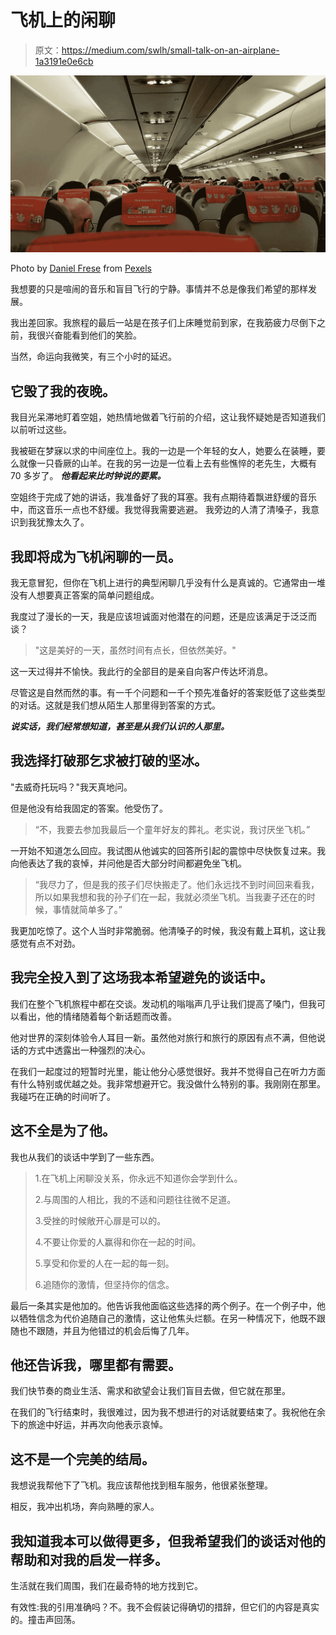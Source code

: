 # 飞机上的闲聊

> 原文：<https://medium.com/swlh/small-talk-on-an-airplane-1a3191e0e6cb>

![](img/a7dbcd867a82afd6c08c81d977cb5bab.png)

Photo by [Daniel Frese](https://www.pexels.com/@daniel?utm_content=attributionCopyText&utm_medium=referral&utm_source=pexels) from [Pexels](https://www.pexels.com/photo/interior-of-airplane-with-passengers-1547739/?utm_content=attributionCopyText&utm_medium=referral&utm_source=pexels)

我想要的只是喧闹的音乐和盲目飞行的宁静。事情并不总是像我们希望的那样发展。

我出差回家。我旅程的最后一站是在孩子们上床睡觉前到家，在我筋疲力尽倒下之前，我很兴奋能看到他们的笑脸。

当然，命运向我微笑，有三个小时的延迟。

## 它毁了我的夜晚。

我目光呆滞地盯着空姐，她热情地做着飞行前的介绍，这让我怀疑她是否知道我们以前听过这些。

我被砸在梦寐以求的中间座位上。我的一边是一个年轻的女人，她要么在装睡，要么就像一只昏厥的山羊。在我的另一边是一位看上去有些憔悴的老先生，大概有 70 多岁了。 ***他看起来比时钟说的要累。***

空姐终于完成了她的讲话，我准备好了我的耳塞。我有点期待着飘进舒缓的音乐中，而这音乐一点也不舒缓。我觉得我需要逃避。 我旁边的人清了清嗓子，我意识到我犹豫太久了。

## 我即将成为飞机闲聊的一员。

我无意冒犯，但你在飞机上进行的典型闲聊几乎没有什么是真诚的。它通常由一堆没有人想要真正答案的简单问题组成。

我度过了漫长的一天，我是应该坦诚面对他潜在的问题，还是应该满足于泛泛而谈？

> "这是美好的一天，虽然时间有点长，但依然美好。"

这一天过得并不愉快。我此行的全部目的是亲自向客户传达坏消息。

尽管这是自然而然的事。有一千个问题和一千个预先准备好的答案贬低了这些类型的对话。这就是我们想从陌生人那里得到答案的方式。

***说实话，我们经常想知道，甚至是从我们认识的人那里。***

## 我选择打破那乞求被打破的坚冰。

"去威奇托玩吗？"我天真地问。

但是他没有给我固定的答案。他受伤了。

> “不，我要去参加我最后一个童年好友的葬礼。老实说，我讨厌坐飞机。”

一开始不知道怎么回应。我试图从他诚实的回答所引起的震惊中尽快恢复过来。我向他表达了我的哀悼，并问他是否大部分时间都避免坐飞机。

> “我尽力了，但是我的孩子们尽快搬走了。他们永远找不到时间回来看我，所以如果我想和我的孙子们在一起，我就必须坐飞机。当我妻子还在的时候，事情就简单多了。”

我更加吃惊了。这个人当时非常脆弱。他清嗓子的时候，我没有戴上耳机，这让我感觉有点不对劲。

## 我完全投入到了这场我本希望避免的谈话中。

我们在整个飞机旅程中都在交谈。发动机的嗡嗡声几乎让我们提高了嗓门，但我可以看出，他的情绪随着每个新话题而改善。

他对世界的深刻体验令人耳目一新。虽然他对旅行和旅行的原因有点不满，但他说话的方式中透露出一种强烈的决心。

在我们一起度过的短暂时光里，能让他分心感觉很好。我并不觉得自己在听力方面有什么特别或优越之处。我非常想避开它。我没做什么特别的事。我刚刚在那里。我碰巧在正确的时间听了。

## 这不全是为了他。

我也从我们的谈话中学到了一些东西。

> 1.在飞机上闲聊没关系，你永远不知道你会学到什么。
> 
> 2.与周围的人相比，我的不适和问题往往微不足道。
> 
> 3.受挫的时候敞开心扉是可以的。
> 
> 4.不要让你爱的人赢得和你在一起的时间。
> 
> 5.享受和你爱的人在一起的每一刻。
> 
> 6.追随你的激情，但坚持你的信念。

最后一条其实是他加的。他告诉我他面临这些选择的两个例子。在一个例子中，他以牺牲信念为代价追随自己的激情，这让他焦头烂额。在另一种情况下，他既不跟随也不跟随，并且为他错过的机会后悔了几年。

## 他还告诉我，哪里都有需要。

我们快节奏的商业生活、需求和欲望会让我们盲目去做，但它就在那里。

在我们的飞行结束时，我很难过，因为我不想进行的对话就要结束了。我祝他在余下的旅途中好运，并再次向他表示哀悼。

## 这不是一个完美的结局。

我想说我帮他下了飞机。我应该帮他找到租车服务，他很紧张整理。

相反，我冲出机场，奔向熟睡的家人。

## 我知道我本可以做得更多，但我希望我们的谈话对他的帮助和对我的启发一样多。

生活就在我们周围，我们在最奇特的地方找到它。

有效性:我的引用准确吗？不。我不会假装记得确切的措辞，但它们的内容是真实的。撞击声回荡。